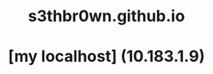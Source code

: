 <style> 
h1{
  text-align: center;
  
}

</style>
<h1> s3thbr0wn.github.io </h1>
<h1> [my localhost] (10.183.1.9) </h1>
